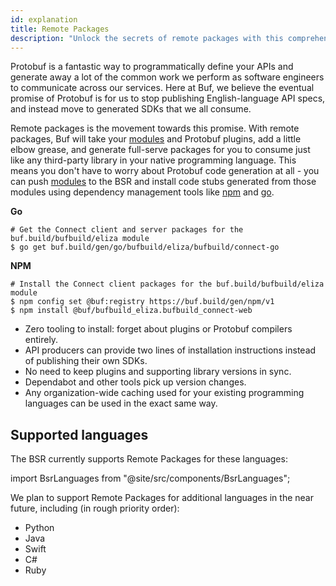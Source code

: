 ```yaml
---
id: explanation
title: Remote Packages
description: "Unlock the secrets of remote packages with this comprehensive guide that includes building context, understanding the fundamentals and effective implementation in your workflow."
---
```




Protobuf is a fantastic way to programmatically define your APIs and generate away
a lot of the common work we perform as software engineers to communicate across
our services. Here at Buf, we believe the eventual promise of Protobuf is for
us to stop publishing English-language API specs, and instead move to generated
SDKs that we all consume.

Remote packages is the movement towards this promise. With remote packages,
Buf will take your [modules][modules] and Protobuf plugins, add a little elbow
grease, and generate full-serve packages for you to consume just like any
third-party library in your native programming language. This means you
don't have to worry about Protobuf code generation at all -
you can push [modules][modules] to the BSR and install code stubs generated
from those modules using dependency management tools like [npm](reference/npm.mdx)
and [go](reference/go.mdx).

**Go**

```
# Get the Connect client and server packages for the buf.build/bufbuild/eliza module
$ go get buf.build/gen/go/bufbuild/eliza/bufbuild/connect-go
```

**NPM**

```
# Install the Connect client packages for the buf.build/bufbuild/eliza module
$ npm config set @buf:registry https://buf.build/gen/npm/v1
$ npm install @buf/bufbuild_eliza.bufbuild_connect-web
```

- Zero tooling to install: forget about plugins or Protobuf compilers entirely.
- API producers can provide two lines of installation instructions instead of publishing their own SDKs.
- No need to keep plugins and supporting library versions in sync.
- Dependabot and other tools pick up version changes.
- Any organization-wide caching used for your existing programming languages
  can be used in the exact same way.

## Supported languages

The BSR currently supports Remote Packages for these languages:

import BsrLanguages from "@site/src/components/BsrLanguages";

<BsrLanguages/>

We plan to support Remote Packages for additional languages in the near future, including
(in rough priority order):

- Python
- Java
- Swift
- C#
- Ruby

[modules]: /bsr/explanation#modules
